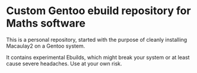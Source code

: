 # Custom Gentoo ebuild repository for Maths software


This is a personal repository, started with the purpose of cleanly installing Macaulay2 on a Gentoo system.

It contains experimental Ebuilds, which might break your system or at least cause severe headaches. Use at your own risk.
